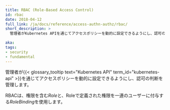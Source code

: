 ```yaml
---
title: RBAC (Role-Based Access Control)
id: rbac
date: 2018-04-12
full_link: /ja/docs/reference/access-authn-authz/rbac/
short_description: >
  管理者がKubernetes APIを通じてアクセスポリシーを動的に設定できるようにし、認可の判断を管理します。

aka: 
tags:
- security
- fundamental
---
```

 管理者が{{< glossary_tooltip text="Kubernetes API" term_id="kubernetes-api" >}}を通じてアクセスポリシーを動的に設定できるようにし、認可の判断を管理します。

<!--more--> 

RBACは、権限を含む*Role*と、Roleで定義された権限を一連のユーザーに付与する*RoleBinding*を使用します。
